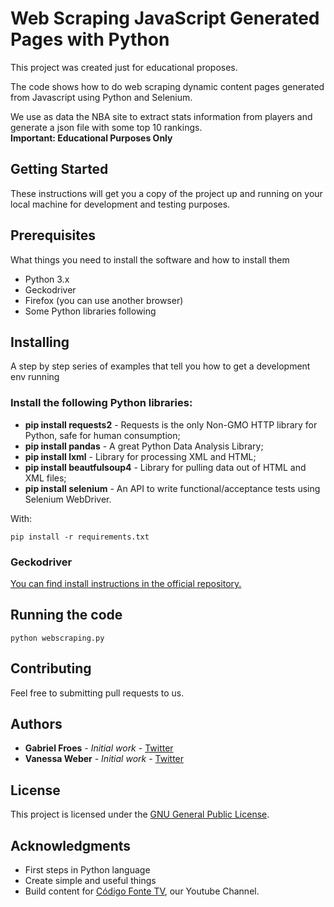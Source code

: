 # Web Scraping JavaScript Generated Pages with Python

This project was created just for educational proposes.

The code shows how to do web scraping dynamic content pages generated from Javascript using Python and Selenium.

We use as data the NBA site to extract stats information from players and generate a json file with some top 10 rankings.  
**Important: Educational Purposes Only**

## Getting Started

These instructions will get you a copy of the project up and running on your local machine for development and testing purposes.

## Prerequisites

What things you need to install the software and how to install them

* Python 3.x
* Geckodriver
* Firefox (you can use another browser)
* Some Python libraries following

## Installing

A step by step series of examples that tell you how to get a development env running

### Install the following Python libraries:

 * **pip install requests2** - Requests is the only Non-GMO HTTP library for Python, safe for human consumption;
 * **pip install pandas** - A great Python Data Analysis Library;
 * **pip install lxml** - Library for processing XML and HTML;
 * **pip install beautfulsoup4** - Library for pulling data out of HTML and XML files;
 * **pip install selenium** - An API to write functional/acceptance tests using Selenium WebDriver.

With:
```
pip install -r requirements.txt
```

### Geckodriver 

[You can find install instructions in the official repository.](https://github.com/mozilla/geckodriver/releases)


## Running the code

```
python webscraping.py
```

## Contributing

Feel free to submitting pull requests to us.

## Authors

* **Gabriel Froes** - *Initial work* - [Twitter](https://www.twitter.com/gabrielfroes)
* **Vanessa Weber** - *Initial work* - [Twitter](https://www.twitter.com/nessaweberfroes)

## License

This project is licensed under the [GNU General Public License](https://opensource.org/licenses/GPL-3.0).

## Acknowledgments

* First steps in Python language
* Create simple and useful things
* Build content for [Código Fonte TV](https://youtu.be/Vxl5jUltHBo), our Youtube Channel.

